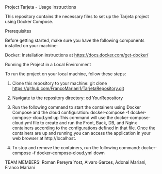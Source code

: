 Project Tarjeta - Usage Instructions

This repository contains the necessary files to set up the Tarjeta project using Docker Compose.

Prerequisites

Before getting started, make sure you have the following components installed on your machine:

Docker: Installation instructions at https://docs.docker.com/get-docker/

Running the Project in a Local Environment

To run the project on your local machine, follow these steps:

1. Clone this repository to your machine:
git clone https://github.com/FrancoMariani1/TarjetaRepository.git

2. Navigate to the repository directory:
cd YourRepository

3. Run the following command to start the containers using Docker Compose and the cloud configuration:
docker-compose -f docker-compose-cloud.yml up
This command will use the docker-compose-cloud.yml file to create and run the Front, Back, DB, and Nginx containers according to the configurations defined in that file.
Once the containers are up and running,you can access the application in your web browser at http://localhost.

4. To stop and remove the containers, run the following command:
docker-compose -f docker-compose-cloud.yml down

TEAM MEMBERS: Roman Pereyra Yost, Alvaro Garces, Adonai Mariani, Franco Mariani
